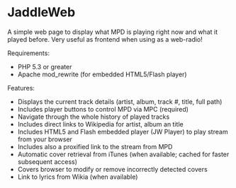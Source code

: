 JaddleWeb
=========

A simple web page to display what MPD is playing right now and what it played before.
Very useful as frontend when using as a web-radio!

Requirements:
- PHP 5.3 or greater
- Apache mod_rewrite (for embedded HTML5/Flash player)

Features:
- Displays the current track details (artist, album, track #, title, full path)
- Includes player buttons to control MPD via MPC (required)
- Navigate through the whole history of played tracks
- Includes direct links to Wikipedia for artist, album an title
- Includes HTML5 and Flash embedded player (JW Player) to play stream from your browser
- Includes also a proxified link to the stream from MPD
- Automatic cover retrieval from iTunes (when available; cached for faster subsequent access)
- Covers browser to modify or remove incorrectly detected covers
- Link to lyrics from Wikia (when available)